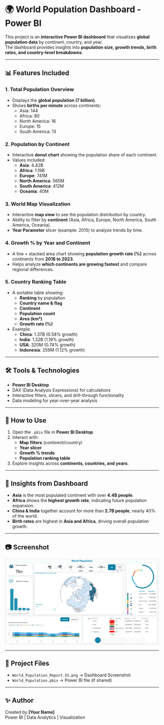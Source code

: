 # 🌍 World Population Dashboard - Power BI

This project is an **interactive Power BI dashboard** that visualizes **global population data** by continent, country, and year.  
The dashboard provides insights into **population size, growth trends, birth rates, and country-level breakdowns**.

---

## 📊 Features Included

### 1. **Total Population Overview**
- Displays the **global population (7 billion)**.
- Shows **births per minute** across continents:
  - Asia: 144
  - Africa: 80
  - North America: 16
  - Europe: 15
  - South America: 13

### 2. **Population by Continent**
- Interactive **donut chart** showing the population share of each continent.
- Values included:
  - **Asia**: 4.42B  
  - **Africa**: 1.19B  
  - **Europe**: 741M  
  - **North America**: 565M  
  - **South America**: 412M  
  - **Oceania**: 40M  

### 3. **World Map Visualization**
- Interactive **map view** to see the population distribution by country.
- Ability to filter by **continent** (Asia, Africa, Europe, North America, South America, Oceania).
- **Year Parameter** slicer (example: 2015) to analyze trends by time.

### 4. **Growth % by Year and Continent**
- A line + stacked area chart showing **population growth rate (%)** across continents from **2018 to 2023**.
- Helps analyze **which continents are growing fastest** and compare regional differences.

### 5. **Country Ranking Table**
- A sortable table showing:
  - **Ranking** by population
  - **Country name & flag**
  - **Continent**
  - **Population count**
  - **Area (km²)**
  - **Growth rate (%)**
- Example:
  - **China**: 1.37B (0.58% growth)
  - **India**: 1.32B (1.19% growth)
  - **USA**: 320M (0.74% growth)
  - **Indonesia**: 259M (1.12% growth)

---

## 🛠 Tools & Technologies
- **Power BI Desktop**
- DAX (Data Analysis Expressions) for calculations
- Interactive filters, slicers, and drill-through functionality
- Data modeling for year-over-year analysis

---

## 🚀 How to Use
1. Open the `.pbix` file in **Power BI Desktop**.
2. Interact with:
   - **Map filters** (continent/country)
   - **Year slicer**
   - **Growth % trends**
   - **Population ranking table**
3. Explore insights across **continents, countries, and years**.

---

## 📌 Insights from Dashboard
- **Asia** is the most populated continent with over **4.4B people**.
- **Africa** shows the **highest growth rate**, indicating future population expansion.
- **China & India** together account for more than **2.7B people**, nearly 40% of the world.
- **Birth rates** are highest in **Asia and Africa**, driving overall population growth.

---

## 📷 Screenshot
![World Population Dashboard](World_Population_Report.SS.png)

---

## 📂 Project Files
- `World_Population_Report.SS.png` → Dashboard Screenshot
- `World_Population.pbix` → Power BI file (if shared)

---

## ✨ Author
Created by **[Your Name]**  
Power BI | Data Analytics | Visualization
